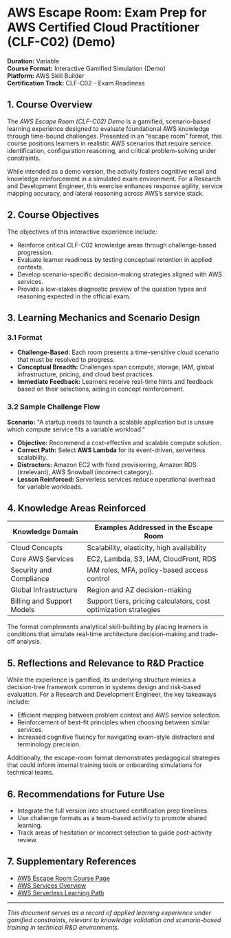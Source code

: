 # AWS Escape Room: Exam Prep for AWS Certified Cloud Practitioner (CLF-C02) (Demo)  
**Duration:** Variable  
**Course Format:** Interactive Gamified Simulation (Demo)  
**Platform:** AWS Skill Builder  
**Certification Track:** CLF-C02 – Exam Readiness  

## 1. Course Overview

The *AWS Escape Room (CLF-C02) Demo* is a gamified, scenario-based learning experience designed to evaluate foundational AWS knowledge through time-bound challenges. Presented in an “escape room” format, this course positions learners in realistic AWS scenarios that require service identification, configuration reasoning, and critical problem-solving under constraints.

While intended as a demo version, the activity fosters cognitive recall and knowledge reinforcement in a simulated exam environment. For a Research and Development Engineer, this exercise enhances response agility, service mapping accuracy, and lateral reasoning across AWS’s service stack.

## 2. Course Objectives

The objectives of this interactive experience include:

- Reinforce critical CLF-C02 knowledge areas through challenge-based progression.
- Evaluate learner readiness by testing conceptual retention in applied contexts.
- Develop scenario-specific decision-making strategies aligned with AWS services.
- Provide a low-stakes diagnostic preview of the question types and reasoning expected in the official exam.

## 3. Learning Mechanics and Scenario Design

### 3.1 Format

- **Challenge-Based:** Each room presents a time-sensitive cloud scenario that must be resolved to progress.
- **Conceptual Breadth:** Challenges span compute, storage, IAM, global infrastructure, pricing, and cloud best practices.
- **Immediate Feedback:** Learners receive real-time hints and feedback based on their selections, aiding in concept reinforcement.

### 3.2 Sample Challenge Flow

**Scenario:** "A startup needs to launch a scalable application but is unsure which compute service fits a variable workload."

- **Objective:** Recommend a cost-effective and scalable compute solution.
- **Correct Path:** Select **AWS Lambda** for its event-driven, serverless scalability.
- **Distractors:** Amazon EC2 with fixed provisioning, Amazon RDS (irrelevant), AWS Snowball (incorrect category).
- **Lesson Reinforced:** Serverless services reduce operational overhead for variable workloads.

## 4. Knowledge Areas Reinforced

| Knowledge Domain              | Examples Addressed in the Escape Room                           |
|-------------------------------|------------------------------------------------------------------|
| Cloud Concepts                | Scalability, elasticity, high availability                      |
| Core AWS Services             | EC2, Lambda, S3, IAM, CloudFront, RDS                           |
| Security and Compliance       | IAM roles, MFA, policy-based access control                     |
| Global Infrastructure         | Region and AZ decision-making                                   |
| Billing and Support Models    | Support tiers, pricing calculators, cost optimization strategies|

The format complements analytical skill-building by placing learners in conditions that simulate real-time architecture decision-making and trade-off analysis.

## 5. Reflections and Relevance to R&D Practice

While the experience is gamified, its underlying structure mimics a decision-tree framework common in systems design and risk-based evaluation. For a Research and Development Engineer, the key takeaways include:

- Efficient mapping between problem context and AWS service selection.
- Reinforcement of best-fit principles when choosing between similar services.
- Increased cognitive fluency for navigating exam-style distractors and terminology precision.

Additionally, the escape-room format demonstrates pedagogical strategies that could inform internal training tools or onboarding simulations for technical teams.

## 6. Recommendations for Future Use

- Integrate the full version into structured certification prep timelines.
- Use challenge formats as a team-based activity to promote shared learning.
- Track areas of hesitation or incorrect selection to guide post-activity review.

## 7. Supplementary References

- [AWS Escape Room Course Page](https://www.aws.training)
- [AWS Services Overview](https://aws.amazon.com/products/)
- [AWS Serverless Learning Path](https://aws.amazon.com/serverless/)


---

*This document serves as a record of applied learning experience under gamified constraints, relevant to knowledge validation and scenario-based training in technical R&D environments.*
